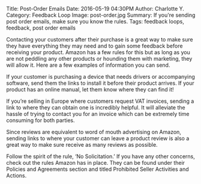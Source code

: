 Title: Post-Order Emails
Date: 2016-05-19 04:30PM
Author: Charlotte Y.
Category: Feedback Loop
Image: post-order.jpg
Summary: If you're sending post order emails, make sure you know the rules.
Tags: feedback loops, feedback, post order emails

Contacting your customers after their purchase is a great way to make sure they have
everything they may need and to gain some feedback before receiving your product. Amazon
has a few rules for this but as long as you are not peddling any other products or hounding them
with marketing, they will allow it. Here are a few examples of information you can send.

If your customer is purchasing a device that needs drivers or accompanying software, send
them the links to install it before their product arrives.  If your product has an online manual, let
them know where they can find it!

If you’re selling in Europe where customers request VAT invoices, sending a link to where they
can obtain one is incredibly helpful. It will alleviate the hassle of trying to contact you for an
invoice which can be extremely time consuming for both parties.

Since reviews are equivalent to word of mouth advertising on Amazon, sending links to where
your customer can leave a product review is also a great way to make sure receive as many
reviews as possible.

Follow the spirit of the rule, ‘No Solicitation.’ If you have any other concerns, check out the rules
Amazon has in place.  They can be found under their Policies and Agreements section and
titled Prohibited Seller Activities and Actions.